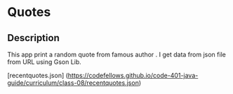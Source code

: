 
# Quotes
## Description

This app print a random quote from famous author .
I get data from json file from URL using Gson Lib.

[recentquotes.json] (https://codefellows.github.io/code-401-java-guide/curriculum/class-08/recentquotes.json)
